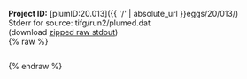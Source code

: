 **Project ID:** [plumID:20.013]({{ '/' | absolute_url }}eggs/20/013/)  
Stderr for source:  tifg/run2/plumed.dat   
(download [zipped raw stdout](plumed.dat.plumed_master.stdout.txt.zip))  
{% raw %}
<pre>
</pre>
{% endraw %}
